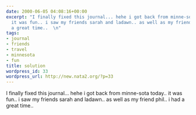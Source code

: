 ```yaml
---
date: 2000-06-05 04:08:16+00:00
excerpt: "I finally fixed this journal... hehe i got back from minne-sota today..
  it was fun.. i saw my friends sarah and ladawn.. as well as my friend phil.. i had
  a great time..  \n"
tags:
- journal
- friends
- travel
- minnesota
- fun
title: solution
wordpress_id: 33
wordpress_url: http://new.nata2.org/?p=33
---
```


I finally fixed this journal... hehe i got back from minne-sota today.. it was fun.. i saw my friends sarah and ladawn.. as well as my friend phil.. i had a great time..